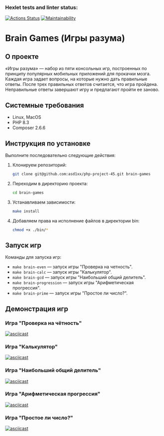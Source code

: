 ### Hexlet tests and linter status:
[![Actions Status](https://github.com/asd1xx/php-project-45/actions/workflows/hexlet-check.yml/badge.svg)](https://github.com/asd1xx/php-project-45/actions)
[![Maintainability](https://api.codeclimate.com/v1/badges/475debc79e4bc29ba228/maintainability)](https://codeclimate.com/github/asd1xx/php-project-45/maintainability)

# Brain Games (Игры разума)

## О проекте

«Игры разума» — набор из пяти консольных игр, построенных по принципу популярных мобильных приложений для прокачки мозга. Каждая игра задает вопросы, на которые нужно дать правильные ответы. После трех правильных ответов считается, что игра пройдена. Неправильные ответы завершают игру и предлагают пройти ее заново.

## Системные требования

- Linux, MacOS
- PHP 8.3
- Composer 2.6.6

## Инструкция по установке

Выполните последовательно следующие действия:

1. Клонируем репозиторий:
    
    ```bash
    git clone git@github.com:asd1xx/php-project-45.git brain-games
    ```
    
2. Переходим в директорию проекта:
    
    ```bash
    cd brain-games
    ```
    
3. Устанавливаем зависимости:
    
    ```bash
    make install
    ```
    
4. Добавляем права на исполнение файлов в директории bin:
    
    ```bash
    chmod +x ./bin/*
    ```

## Запуск игр

Команды для запуска игр:

- `make brain-even` — запуск игры "Проверка на четность".
- `make brain-calc` — запуск игры "Калькулятор".
- `make brain-gcd` — запуск игры "Наибольший общий делитель".
- `make brain-progression` — запуск игры "Арифметическая прогрессия".
- `make brain-prime` — запуск игры "Простое ли число?".

## Демонстрация игр

### Игра "Проверка на чётность"
[![asciicast](https://asciinema.org/a/MgY7iGosUPEN0INb1ukYHACzb.svg)](https://asciinema.org/a/MgY7iGosUPEN0INb1ukYHACzb)

### Игра "Калькулятор"
[![asciicast](https://asciinema.org/a/ylvaYp3XQW6hUzoHipkKFoAXn.svg)](https://asciinema.org/a/ylvaYp3XQW6hUzoHipkKFoAXn)

### Игра "Наибольший общий делитель"
[![asciicast](https://asciinema.org/a/acqELJ4dL3Cg8uV5QdhJCEX33.svg)](https://asciinema.org/a/acqELJ4dL3Cg8uV5QdhJCEX33)

### Игра "Арифметическая прогрессия"
[![asciicast](https://asciinema.org/a/vykpzNDyEdH8tR3t6uBTCQUOO.svg)](https://asciinema.org/a/vykpzNDyEdH8tR3t6uBTCQUOO)

### Игра "Простое ли число?"
[![asciicast](https://asciinema.org/a/x3gdcxl03utfHQYtZBT0YlPBp.svg)](https://asciinema.org/a/x3gdcxl03utfHQYtZBT0YlPBp)
